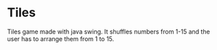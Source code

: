 # Tiles
Tiles game made with java swing. It shuffles numbers from 1-15 and the user has to arrange them from 1 to 15.
